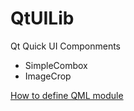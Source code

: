 # QtUILib
Qt Quick UI Componments
* SimpleCombox
* ImageCrop

[How to define QML module](./doc/How-To-qml-module.md)